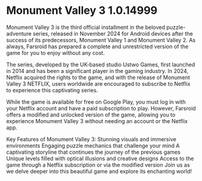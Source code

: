 # Monument Valley 3 1.0.14999

Monument Valley 3 is the third official installment in the beloved puzzle-adventure series, released in November 2024 for Android devices after the success of its predecessors, Monument Valley 1 and Monument Valley 2. As always, Farsroid has prepared a complete and unrestricted version of the game for you to enjoy without any cost.

The series, developed by the UK-based studio Ustwo Games, first launched in 2014 and has been a significant player in the gaming industry. In 2024, Netflix acquired the rights to the game, and with the release of Monument Valley 3 NETFLIX, users worldwide are encouraged to subscribe to Netflix to experience this captivating series.

While the game is available for free on Google Play, you must log in with your Netflix account and have a paid subscription to play. However, Farsroid offers a modified and unlocked version of the game, allowing you to experience Monument Valley 3 without needing an account or the Netflix app.

Key Features of Monument Valley 3:
Stunning visuals and immersive environments
Engaging puzzle mechanics that challenge your mind
A captivating storyline that continues the journey of the previous games
Unique levels filled with optical illusions and creative designs
Access to the game through a Netflix subscription or via the modified version
Join us as we delve deeper into this beautiful game and explore its enchanting world!